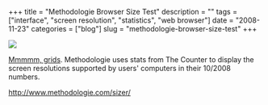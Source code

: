 +++
title = "Methodologie Browser Size Test"
description = ""
tags = ["interface", "screen resolution", "statistics", "web browser"]
date = "2008-11-23"
categories = ["blog"]
slug = "methodologie-browser-size-test"
+++



  <div class="notebook-screenshot"><a href="http://www.methodologie.com/sizer/"><img src="/media/bluga/wt492951fe08da9_0.jpg"/></a></div><p><a href="http://www.methodologie.com/sizer/">Mmmmm, grids</a>. Methodologie uses stats from The Counter to display the screen resolutions supported by users' computers in their 10/2008 numbers.</p>
    
  <a href="http://www.methodologie.com/sizer/">http://www.methodologie.com/sizer/</a>
